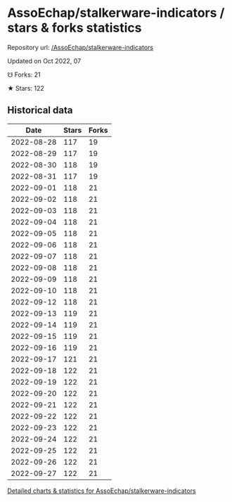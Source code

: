 # AssoEchap/stalkerware-indicators / stars & forks statistics

Repository url: [/AssoEchap/stalkerware-indicators](https://github.com/AssoEchap/stalkerware-indicators)

Updated on Oct 2022, 07

☋ Forks: 21

★ Stars: 122

## Historical data
| Date | Stars | Forks |
|------|-------|-------|
| 2022-08-28 | 117 | 19 | 
| 2022-08-29 | 117 | 19 | 
| 2022-08-30 | 118 | 19 | 
| 2022-08-31 | 117 | 19 | 
| 2022-09-01 | 118 | 21 | 
| 2022-09-02 | 118 | 21 | 
| 2022-09-03 | 118 | 21 | 
| 2022-09-04 | 118 | 21 | 
| 2022-09-05 | 118 | 21 | 
| 2022-09-06 | 118 | 21 | 
| 2022-09-07 | 118 | 21 | 
| 2022-09-08 | 118 | 21 | 
| 2022-09-09 | 118 | 21 | 
| 2022-09-10 | 118 | 21 | 
| 2022-09-12 | 118 | 21 | 
| 2022-09-13 | 119 | 21 | 
| 2022-09-14 | 119 | 21 | 
| 2022-09-15 | 119 | 21 | 
| 2022-09-16 | 119 | 21 | 
| 2022-09-17 | 121 | 21 | 
| 2022-09-18 | 122 | 21 | 
| 2022-09-19 | 122 | 21 | 
| 2022-09-20 | 122 | 21 | 
| 2022-09-21 | 122 | 21 | 
| 2022-09-22 | 122 | 21 | 
| 2022-09-23 | 122 | 21 | 
| 2022-09-24 | 122 | 21 | 
| 2022-09-25 | 122 | 21 | 
| 2022-09-26 | 122 | 21 | 
| 2022-09-27 | 122 | 21 | 


[Detailed charts & statistics for AssoEchap/stalkerware-indicators](https://reviewgithub.com/rep/AssoEchap/stalkerware-indicators)

